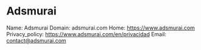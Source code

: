 
# Adsmurai 

Name: Adsmurai 
Domain: adsmurai.com
Home: https://www.adsmurai.com
Privacy_policy: https://www.adsmurai.com/en/privacidad
Email: contact@adsmurai.com
